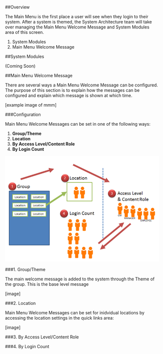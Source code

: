 ##Overview

The Main Menu is the first place a user will see when they login to their system. After a system is themed, the System Architecture team will take over managing the Main Menu Welcome Message and System Modules area of this screen.  

1. System Modules
2. Main Menu Welcome Message

##System Modules

(Coming Soon)

##Main Menu Welcome Message

There are several ways a Main Menu Welcome Message can be configured. The purpose of this section is to explain how the messages can be configured and explain which message is shown at which time.

[example image of mmm]

###Configuration

Main Menu Welcome Messages can be set in one of the following ways:

1. **Group/Theme**
2. **Location**
3. **By Access Level/Content Role**
4. **By Login Count**

<a href="../../img/main_menu_messages.png" target="_blank"><img src="../../img/main_menu_messages.png"/></a>

###1. Group/Theme

The main welcome message is added to the system through the Theme of the group. This is the base level message


[image]

###2. Location

Main Menu Welcome Messages can be set for inidvidual locations by accessing the location settings in the quick links area:

[image]

###3. By Access Level/Content Role

###4. By Login Count

